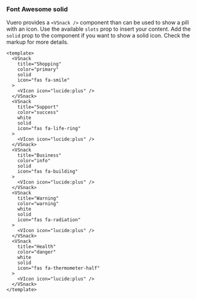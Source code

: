 ### Font Awesome solid

Vuero provides a `<VSnack />` component than can be used to show
a pill with an icon. Use the available `slots` prop to insert your content.
Add the `solid` prop to the component if you want to show
a solid icon. Check the markup for more details.

<!--code-->

```vue
<template>
  <VSnack
    title="Shopping"
    color="primary"
    solid
    icon="fas fa-smile"
  >
    <VIcon icon="lucide:plus" />
  </VSnack>
  <VSnack
    title="Support"
    color="success"
    white
    solid
    icon="fas fa-life-ring"
  >
    <VIcon icon="lucide:plus" />
  </VSnack>
  <VSnack
    title="Business"
    color="info"
    solid
    icon="fas fa-building"
  >
    <VIcon icon="lucide:plus" />
  </VSnack>
  <VSnack
    title="Warning"
    color="warning"
    white
    solid
    icon="fas fa-radiation"
  >
    <VIcon icon="lucide:plus" />
  </VSnack>
  <VSnack
    title="Health"
    color="danger"
    white
    solid
    icon="fas fa-thermometer-half"
  >
    <VIcon icon="lucide:plus" />
  </VSnack>
</template>
```

<!--/code-->

<!--example-->

<div class="snacks">
  <VSnack title="Shopping" color="primary" solid icon="fas fa-smile">
    <VIcon icon="lucide:plus"/>
  </VSnack>
  <VSnack title="Support" color="success" white solid icon="fas fa-life-ring">
    <VIcon icon="lucide:plus"/>
  </VSnack>
  <VSnack title="Business" color="info" solid icon="fas fa-building">
    <VIcon icon="lucide:plus"/>
  </VSnack>
  <VSnack title="Warning" color="warning" white solid icon="fas fa-radiation">
    <VIcon icon="lucide:plus"/>
  </VSnack>
  <VSnack title="Health" color="danger" white solid icon="fas fa-thermometer-half">
    <VIcon icon="lucide:plus"/>
  </VSnack>
</div>

<!--/example-->
